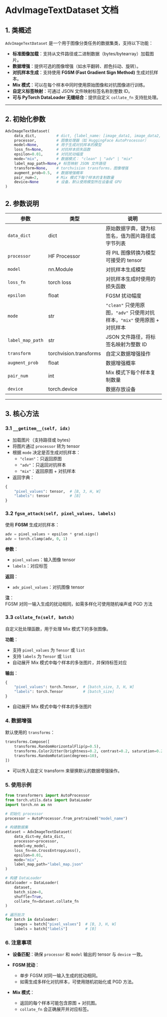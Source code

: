 # AdvImageTextDataset 文档

## 1. 类概述

`AdvImageTextDataset` 是一个用于图像分类任务的数据集类，支持以下功能：

- **标准图像加载**：支持从文件路径或二进制数据（bytes/bytearray）加载图片。
- **数据增强**：提供可选的图像增强（如水平翻转、颜色抖动、旋转）。
- **对抗样本生成**：支持使用 **FGSM (Fast Gradient Sign Method)** 生成对抗样本。
- **Mix 模式**：可以在每个样本中同时使用原始图像和对抗图像进行训练。
- **自定义标签映射**：可通过 JSON 文件映射标签名称到整数 ID。
- **可与 PyTorch DataLoader 无缝结合**：提供自定义 `collate_fn` 支持批处理。

---

## 2. 初始化参数

```python
AdvImageTextDataset(
    data_dict,         # dict, {label_name: [image_data1, image_data2, ...]}
    processor,         # 图像处理器（如 HuggingFace AutoProcessor）
    model=None,        # 用于生成对抗样本的模型
    loss_fn=None,      # 对抗样本损失函数
    epsilon=0.01,      # 对抗扰动幅度
    mode="mix",        # 数据模式： "clean" | "adv" | "mix"
    label_map_path=None,# 标签映射 JSON 文件路径
    transform=None,    # torchvision transforms，图像增强
    augment_prob=0.5,  # 数据增强概率
    pair_num=2,        # Mix 模式下每个样本的复制数量
    device=None        # 设备，默认使用模型所在设备或 GPU
)
```

## 2. 参数说明

| 参数 | 类型 | 说明 |
|------|------|------|
| `data_dict` | dict | 原始数据字典，键为标签名，值为图片路径或字节列表 |
| `processor` | HF Processor | 将 PIL 图像转换为模型可接受的 tensor |
| `model` | nn.Module | 对抗样本生成模型 |
| `loss_fn` | torch loss | 对抗样本生成时使用的损失函数 |
| `epsilon` | float | FGSM 扰动幅度 |
| `mode` | str | `"clean"` 只使用原图，`"adv"` 只使用对抗样本，`"mix"` 使用原图 + 对抗样本 |
| `label_map_path` | str | JSON 文件路径，将标签名映射为整数 ID |
| `transform` | torchvision.transforms | 自定义数据增强操作 |
| `augment_prob` | float | 数据增强概率 |
| `pair_num` | int | Mix 模式下每个样本复制数量 |
| `device` | torch.device | 数据存放设备 |

---

## 3. 核心方法

### 3.1 `__getitem__(self, idx)`

- 加载图片（支持路径或 bytes）
- 将图片通过 `processor` 转为 tensor
- 根据 `mode` 决定是否生成对抗样本：
  - `"clean"`：只返回原图
  - `"adv"`：只返回对抗样本
  - `"mix"`：返回原图 + 对抗样本
- 返回字典：
```python
{
    "pixel_values": tensor,  # [B, 3, H, W]
    "labels": tensor         # [B]
}
```
### 3.2 `fgsm_attack(self, pixel_values, labels)`

使用 **FGSM** 生成对抗样本：

```python
adv = pixel_values + epsilon * grad.sign()
adv = torch.clamp(adv, 0, 1)
```
**参数**：

- `pixel_values`：输入图像 tensor  
- `labels`：对应标签  

**返回**：

- `adv_pixel_values`：对抗图像 tensor  

**注**：  
FGSM 对同一输入生成的扰动相同，如需多样化可使用随机噪声或 PGD 方法

### 3.3 `collate_fn(self, batch)`

自定义批处理函数，用于处理 Mix 模式下的多张图像。

**功能**：

- 支持 `pixel_values` 为 `Tensor` 或 `list`  
- 支持 `labels` 为 `Tensor` 或 `list`  
- 自动展开 Mix 模式中每个样本的多张图片，并保持标签对应  

**输出**：

```python
{
    "pixel_values": torch.Tensor,  # [batch_size, 3, H, W]
    "labels": torch.Tensor         # [batch_size]
}
```
- 自动展开 Mix 模式中每个样本的多张图片
### 4. 数据增强

默认使用的 `transforms`：

```python
transforms.Compose([
    transforms.RandomHorizontalFlip(p=0.5),
    transforms.ColorJitter(brightness=0.2, contrast=0.2, saturation=0.2),
    transforms.RandomRotation(degrees=10),
])
```
- 可以传入自定义 transform 来替换默认的数据增强操作。

### 5. 使用示例

```python
from transformers import AutoProcessor
from torch.utils.data import DataLoader
import torch.nn as nn

# 初始化 processor
processor = AutoProcessor.from_pretrained("model_name")

# 构建数据集
dataset = AdvImageTextDataset(
    data_dict=my_data_dict,
    processor=processor,
    model=my_model,
    loss_fn=nn.CrossEntropyLoss(),
    epsilon=0.01,
    mode="mix",
    label_map_path="label_map.json"
)

# 构建 DataLoader
dataloader = DataLoader(
    dataset,
    batch_size=8,
    shuffle=True,
    collate_fn=dataset.collate_fn
)

# 遍历批次
for batch in dataloader:
    images = batch["pixel_values"]  # [B, 3, H, W]
    labels = batch["labels"]        # [B]

```
### 6. 注意事项

- **设备匹配**：确保 `processor` 和 `model` 输出的 tensor 与 `device` 一致。

- **FGSM 扰动**：
  - 单步 FGSM 对同一输入生成的扰动相同。
  - 如需生成多样化对抗样本，可使用随机初始化或 PGD 方法。

- **Mix 模式**：
  - 返回的每个样本可能包含原图 + 对抗图。
  - `collate_fn` 会正确展开并对应标签。
